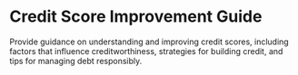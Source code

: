 # Credit Score Improvement Guide

Provide guidance on understanding and improving credit scores, including factors that influence creditworthiness, strategies for building credit, and tips for managing debt responsibly.